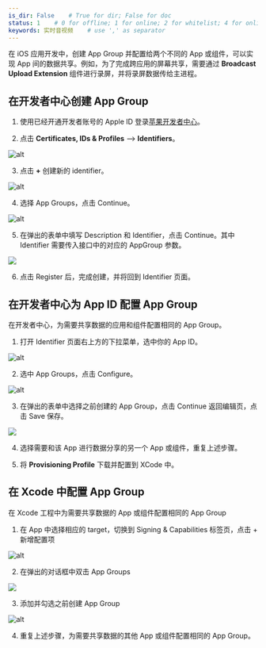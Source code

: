 ```yaml
---
is_dir: False    # True for dir; False for doc
status: 1    # 0 for offline; 1 for online; 2 for whitelist; 4 for online but hidden in TOC
keywords: 实时音视频    # use ',' as separator
---
```


在 iOS 应用开发中，创建 App Group 并配置给两个不同的 App 或组件，可以实现 App 间的数据共享。例如，为了完成跨应用的屏幕共享，需要通过 **Broadcast Upload Extension** 组件进行录屏，并将录屏数据传给主进程。

## 在开发者中心创建 App Group

1. 使用已经开通开发者账号的 Apple ID 登录[苹果开发者中心](https://developer.apple.com/)。
	

2. 点击 **Certificates, IDs & Profiles** —> **Identifiers**。
	
![alt](https://portal.volccdn.com/obj/volcfe/cloud-universal-doc/upload_d4fe53d72a7cdeddb8d63b15fd4c8091.png)

3. 点击 **+** 创建新的 identifier。

![alt](https://portal.volccdn.com/obj/volcfe/cloud-universal-doc/upload_ee1e5c28fa189da6e27fd91054b18438.png)

4. 选择 App Groups，点击 Continue。
	
![alt](https://portal.volccdn.com/obj/volcfe/cloud-universal-doc/upload_5137edc424ccdc181955fcc6588e79e7.png)

5. 在弹出的表单中填写 Description 和 Identifier，点击 Continue。其中 Identifier 需要传入接口中的对应的 AppGroup 参数。
	

![](https://lf6-volc-editor.volccdn.com/obj/volcfe/sop-public/upload_333d9d8d8a3f23c556313b0907167c7f)

6. 点击 Register 后，完成创建，并将回到 Identifier 页面。
## 在开发者中心为 App ID 配置 App Group
在开发者中心，为需要共享数据的应用和组件配置相同的 App Group。
1. 打开 Identifier 页面右上方的下拉菜单，选中你的 App ID。
	
![alt](https://lf6-volc-editor.volccdn.com/obj/volcfe/sop-public/upload_3a0fa8d6c28a6a39e1f11142a67b2dbe.png)

2. 选中 App Groups，点击 Configure。
	
![alt](https://lf3-volc-editor.volccdn.com/obj/volcfe/sop-public/upload_3ee642ad96b9a00b6c0fd68a6c8a4dce.png)

3. 在弹出的表单中选择之前创建的 App Group，点击 Continue 返回编辑页，点击 Save 保存。
	

![](https://lf3-volc-editor.volccdn.com/obj/volcfe/sop-public/upload_c483799a1b1dc8f95c472c4b4677a893)

4. 选择需要和该 App 进行数据分享的另一个 App 或组件，重复上述步骤。
	
5. 将 **Provisioning Profile** 下载并配置到 XCode 中。
	

## 在 Xcode 中配置 App Group

在 Xcode 工程中为需要共享数据的 App 或组件配置相同的 App Group

1. 在 App 中选择相应的 target，切换到 Signing & Capabilities 标签页，点击 + 新增配置项
	

![alt](https://lf6-volc-editor.volccdn.com/obj/volcfe/sop-public/upload_ff0ff8dbfadc650f89d4a924a57cdbfc.png)

2. 在弹出的对话框中双击 App Groups
	

![](https://lf3-volc-editor.volccdn.com/obj/volcfe/sop-public/upload_2c351a84a359abb61693cfe29737c920)

3. 添加并勾选之前创建 App Group
	
![alt](https://lf6-volc-editor.volccdn.com/obj/volcfe/sop-public/upload_e43a2d1ae6bfa736b3587d271b246fd0.png)

4. 重复上述步骤，为需要共享数据的其他 App 或组件配置相同的 App Group。
